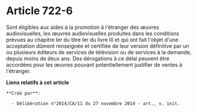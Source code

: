# Article 722-6

Sont éligibles aux aides à la promotion à l'étranger des œuvres audiovisuelles, les œuvres audiovisuelles produites dans les
conditions prévues au chapitre Ier du titre Ier du livre III et qui ont fait l'objet d'une acceptation dûment renseignée et
certifiée de leur version définitive par un ou plusieurs éditeurs de services de télévision ou de services à la demande,
depuis moins de deux ans. Des dérogations à ce délai peuvent être accordées pour les œuvres pouvant potentiellement justifier
de ventes à l'étranger.

**Liens relatifs à cet article**

	**Créé par**:

	  - Délibération n°2014/CA/11 du 27 novembre 2014 - art., v. init.
